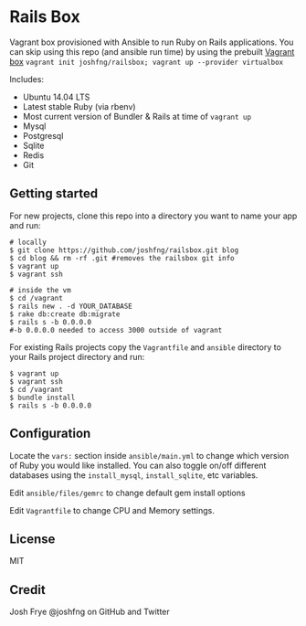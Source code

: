 # Rails Box

Vagrant box provisioned with Ansible to run Ruby on Rails applications. You can skip using this repo (and ansible run time) by using the prebuilt [Vagrant box](https://atlas.hashicorp.com/joshfng/boxes/railsbox/) `vagrant init joshfng/railsbox; vagrant up --provider virtualbox`

Includes:
 - Ubuntu 14.04 LTS
 - Latest stable Ruby (via rbenv)
 - Most current version of Bundler & Rails at time of `vagrant up`
 - Mysql
 - Postgresql
 - Sqlite
 - Redis
 - Git

## Getting started

For new projects, clone this repo into a directory you want to name your app and run:
```
# locally
$ git clone https://github.com/joshfng/railsbox.git blog
$ cd blog && rm -rf .git #removes the railsbox git info
$ vagrant up
$ vagrant ssh

# inside the vm
$ cd /vagrant
$ rails new . -d YOUR_DATABASE
$ rake db:create db:migrate
$ rails s -b 0.0.0.0
#-b 0.0.0.0 needed to access 3000 outside of vagrant
```

For existing Rails projects copy the `Vagrantfile` and `ansible` directory to your Rails project directory and run:

```
$ vagrant up
$ vagrant ssh
$ cd /vagrant
$ bundle install
$ rails s -b 0.0.0.0
```

## Configuration

Locate the `vars:` section inside `ansible/main.yml` to change which version of Ruby you would like installed. You can also toggle on/off different databases using the `install_mysql`, `install_sqlite`, etc variables.

Edit `ansible/files/gemrc` to change default gem install options

Edit `Vagrantfile` to change CPU and Memory settings.

## License

MIT

## Credit

Josh Frye @joshfng on GitHub and Twitter
